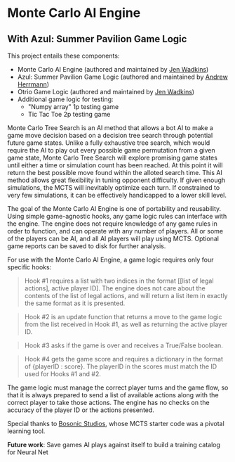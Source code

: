 # Monte Carlo AI Engine
## With Azul: Summer Pavilion Game Logic

This project entails these components:
- Monte Carlo AI Engine (authored and maintained by [Jen Wadkins](https://github.com/threnjen))
- Azul: Summer Pavilion Game Logic (authored and maintained by [Andrew Herrmann](https://github.com/aherrmann85))
- Otrio Game Logic (authored and maintained by [Jen Wadkins](https://github.com/threnjen))
- Additional game logic for testing:
  - "Numpy array" 1p testing game
  - Tic Tac Toe 2p testing game

Monte Carlo Tree Search is an AI method that allows a bot AI to make a game move decision based on a decision tree search through potential future game states. Unlike a fully exhaustive tree search, which would require the AI to play out every possible game permutation from a given game state, Monte Carlo Tree Search will explore promising game states until either a time or simulation count has been reached. At this point it will return the best possible move found within the alloted search time. This AI method allows great flexibility in tuning opponent difficulty. If given enough simulations, the MCTS will inevitably optimize each turn. If constrained to very few simulations, it can be effectively handicapped to a lower skill level.

The goal of the Monte Carlo AI Engine is one of portability and reusability. Using simple game-agnostic hooks, any game logic rules can interface with the engine. The engine does not require knowledge of any game rules in order to function, and can operate with any number of players. All or some of the players can be AI, and all AI players will play using MCTS. Optional game reports can be saved to disk for further analysis.

For use with the Monte Carlo AI Engine, a game logic requires only four specific hooks:

> Hook #1 requires a list with two indices in the format [[list of legal actions], active player ID]. The engine does not care about the contents of the list of legal actions, and will return a list item in exactly the same format as it is presented.

> Hook #2 is an update function that returns a move to the game logic from the list received in Hook #1, as well as returning the active player ID.

> Hook #3 asks if the game is over and receives a True/False boolean.

> Hook #4 gets the game score and requires a dictionary in the format of {playerID : score}. The playerID in the scores must match the ID used for Hooks #1 and #2.

The game logic must manage the correct player turns and the game flow, so that it is always prepared to send a list of available actions along with the correct player to take those actions. The engine has no checks on the accuracy of the player ID or the actions presented.

Special thanks to [Bosonic Studios](https://ai-boson.github.io/mcts/), whose MCTS starter code was a pivotal learning tool.

**Future work**: Save games AI plays against itself to build a training catalog for Neural Net



